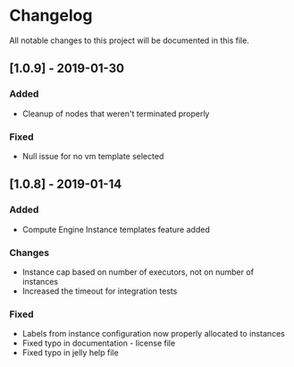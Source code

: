 # Changelog
All notable changes to this project will be documented in this file.

## [1.0.9] - 2019-01-30
### Added
- Cleanup of nodes that weren't terminated properly

### Fixed
- Null issue for no vm template selected

## [1.0.8] - 2019-01-14
### Added
- Compute Engine Instance templates feature added

### Changes
- Instance cap based on number of executors, not on number of instances
- Increased the timeout for integration tests

### Fixed
- Labels from instance configuration now properly allocated to instances
- Fixed typo in documentation - license file
- Fixed typo in jelly help file
